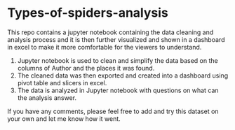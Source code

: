 # Types-of-spiders-analysis
This repo contains a jupyter notebook containing the data cleaning and analysis process and it is then further visualized and shown in a dashboard in excel to make it more comfortable for the viewers to understand.

1. Jupyter notebook is used to clean and simplify the data based on the columns of Author and the places it was found.
2. The cleaned data was then exported and created into a dashboard using pivot table and slicers in excel.
3. The data is analyzed in Jupyter notebook with questions on what can the analysis answer.


If you have any comments, please feel free to add and try this dataset on your own and let me know how it went.

